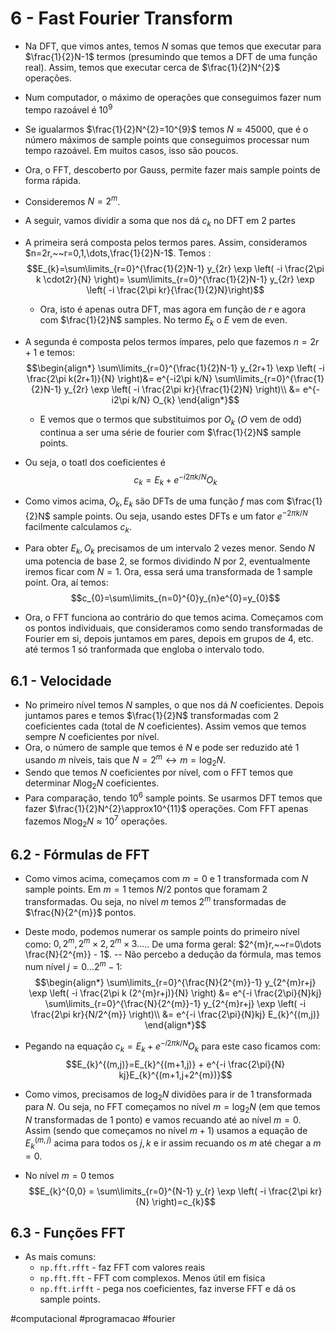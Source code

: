 # 6 - Fast Fourier Transform
- Na DFT, que vimos antes, temos $N$ somas que temos que executar para $\frac{1}{2}N-1$ termos (presumindo que temos a DFT de uma função real). Assim, temos que executar cerca de $\frac{1}{2}N^{2}$ operações.
- Num computador, o máximo de operações que conseguimos fazer num tempo razoável é $10^{9}$
- Se igualarmos $\frac{1}{2}N^{2}=10^{9}$ temos $N\approx 45000$, que é o número máximos de sample points que conseguimos processar num tempo razoável. Em muitos casos, isso são poucos.
- Ora, o FFT, descoberto por Gauss, permite fazer mais sample points de forma rápida.

- Consideremos $N=2^{m}$. 
- A seguir, vamos dividir a soma que nos dá $c_{k}$ no DFT em 2 partes
- A primeira será composta pelos termos pares. Assim, consideramos $n=2r,~~r=0,1,\dots,\frac{1}{2}N-1$. Temos :$$E_{k}=\sum\limits_{r=0}^{\frac{1}{2}N-1} y_{2r} \exp \left( -i \frac{2\pi k \cdot2r}{N} \right)= \sum\limits_{r=0}^{\frac{1}{2}N-1} y_{2r} \exp \left( -i \frac{2\pi kr}{\frac{1}{2}N}\right)$$
    - Ora, isto é apenas outra DFT, mas agora em função de $r$ e agora com $\frac{1}{2}N$ samples. No termo $E_{k}$ o $E$ vem de even.
- A segunda é composta pelos termos ímpares, pelo que fazemos $n=2r+1$ e temos: $$\begin{align*}
\sum\limits_{r=0}^{\frac{1}{2}N-1} y_{2r+1} \exp \left( -i \frac{2\pi k(2r+1)}{N} \right)&= e^{-i2\pi k/N} \sum\limits_{r=0}^{\frac{1}{2}N-1} y_{2r} \exp \left( -i \frac{2\pi kr}{\frac{1}{2}N} \right)\\
&= e^{-i2\pi k/N} O_{k}
\end{align*}$$
    - E vemos que o termos que substituimos por $O_{k}$ ($O$ vem de odd) continua a ser uma série de fourier com $\frac{1}{2}N$ sample points.

- Ou seja, o toatl dos coeficientes é $$c_{k}=E_{k} + e^{-i2\pi k/N} O_{k}$$
- Como vimos acima, $O_{k},E_{k}$ são DFTs de uma função $f$ mas com $\frac{1}{2}N$ sample points. Ou seja, usando estes DFTs e um fator $e^{-2\pi k/N}$ facilmente calculamos $c_{k}$.
- Para obter $E_{k},O_{k}$ precisamos de um intervalo 2 vezes menor. Sendo $N$ uma potencia de base 2, se formos dividindo $N$ por 2, eventualmente iremos ficar com $N=1$. Ora, essa será uma transformada de 1 sample point. Ora, aí temos: $$c_{0}=\sum\limits_{n=0}^{0}y_{n}e^{0}=y_{0}$$

- Ora, o FFT funciona ao contrário do que temos acima. Começamos com os pontos individuais, que consideramos como sendo transformadas de Fourier em si, depois juntamos em pares, depois em grupos de 4, etc. até termos 1 só tranformada que engloba o intervalo todo.


## 6.1 - Velocidade
- No primeiro nível temos $N$ samples, o que nos dá $N$ coeficientes. Depois juntamos pares e temos $\frac{1}{2}N$ transformadas com 2 coeficientes cada (total de $N$ coeficientes). Assim vemos que temos sempre $N$ coeficientes por nível.
- Ora, o número de sample que temos é $N$ e pode ser reduzido até 1 usando $m$ níveis, tais que $N=2^{m}\leftrightarrow m = \log_{2}N$.
- Sendo que temos $N$ coeficientes por nível, com o FFT temos que determinar $N\log_{2}N$ coeficientes. 
- Para comparação, tendo $10^{6}$ sample points. Se usarmos DFT temos que fazer $\frac{1}{2}N^{2}\approx10^{11}$ operações. Com FFT apenas fazemos $N\log_{2}N\approx 10^{7}$ operações.

## 6.2 - Fórmulas de FFT
- Como vimos acima, começamos com $m=0$ e 1 transformada com $N$ sample points. Em $m=1$ temos $N/2$ pontos que foramam 2 transformadas. Ou seja, no nível $m$ temos $2^{m}$ transformadas de $\frac{N}{2^{m}}$ pontos.
- Deste modo, podemos numerar os sample points do primeiro nível como: $0,2^{m},2^{m}\times2, 2^{m}\times3\dots$.. De uma forma geral: $2^{m}r,~~r=0\dots \frac{N}{2^{m}} - 1$. 
-- Não percebo a dedução da fórmula, mas temos num nível $j=0\dots 2^{m}-1$:
$$\begin{align*}
\sum\limits_{r=0}^{\frac{N}{2^{m}}-1} y_{2^{m}r+j} \exp \left( -i \frac{2\pi k (2^{m}r+j)}{N} \right) &= e^{-i \frac{2\pi}{N}kj} \sum\limits_{r=0}^{\frac{N}{2^{m}}-1} y_{2^{m}r+j} \exp \left( -i \frac{2\pi kr}{N/2^{m}} \right)\\
&= e^{-i \frac{2\pi}{N}kj} E_{k}^{(m,j)}
\end{align*}$$

- Pegando na equação $c_{k}=E_{k} + e^{-i2\pi k/N} O_{k}$ para este caso ficamos com:
$$E_{k}^{(m,j)}=E_{k}^{(m+1,j)} + e^{-i \frac{2\pi}{N} kj}E_{k}^{(m+1,j+2^{m})}$$
- Como vimos, precisamos de $\log_{2}N$ dividões para ir de 1 transformada para $N$. Ou seja, no FFT começamos no nível $m=\log_{2}N$ (em que temos $N$ transformadas de 1 ponto) e vamos recuando até ao nível $m=0$. Assim (sendo que começamos no nível $m+1$) usamos a equação de $E_{k}^{(m,j)}$ acima para todos os $j,k$ e ir assim recuando os $m$ até chegar a $m=0$.
- No nível $m=0$ temos $$E_{k}^{0,0} = \sum\limits_{r=0}^{N-1} y_{r} \exp \left( -i \frac{2\pi kr}{N} \right)=c_{k}$$
## 6.3 - Funções FFT 
- As mais comuns:
    - `np.fft.rfft` - faz FFT com valores reais
    - `np.fft.fft` - FFT com complexos. Menos útil em física
    - `np.fft.irfft` - pega nos coeficientes, faz inverse FFT e dá os sample points.

#computacional #programacao #fourier
